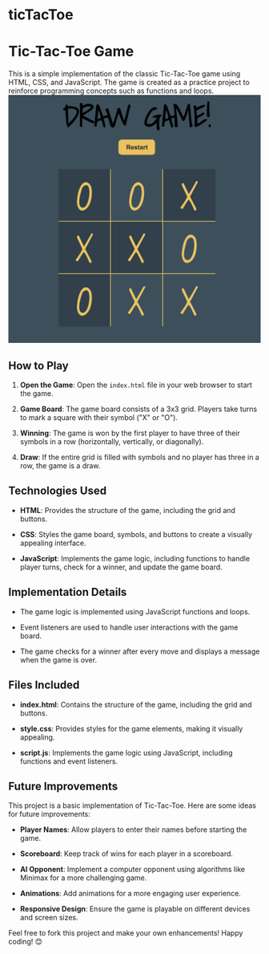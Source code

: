 # ticTacToe
# Tic-Tac-Toe Game

This is a simple implementation of the classic Tic-Tac-Toe game using HTML, CSS, and JavaScript. The game is created as a practice project to reinforce programming concepts such as functions and loops.
![alt text](assets/images/image.png)

## How to Play

1. **Open the Game**: Open the `index.html` file in your web browser to start the game.

2. **Game Board**: The game board consists of a 3x3 grid. Players take turns to mark a square with their symbol ("X" or "O").

3. **Winning**: The game is won by the first player to have three of their symbols in a row (horizontally, vertically, or diagonally).

4. **Draw**: If the entire grid is filled with symbols and no player has three in a row, the game is a draw.

## Technologies Used

- **HTML**: Provides the structure of the game, including the grid and buttons.
  
- **CSS**: Styles the game board, symbols, and buttons to create a visually appealing interface.
  
- **JavaScript**: Implements the game logic, including functions to handle player turns, check for a winner, and update the game board.

## Implementation Details

- The game logic is implemented using JavaScript functions and loops.
  
- Event listeners are used to handle user interactions with the game board.
  
- The game checks for a winner after every move and displays a message when the game is over.

## Files Included

- **index.html**: Contains the structure of the game, including the grid and buttons.
  
- **style.css**: Provides styles for the game elements, making it visually appealing.
  
- **script.js**: Implements the game logic using JavaScript, including functions and event listeners.

## Future Improvements

This project is a basic implementation of Tic-Tac-Toe. Here are some ideas for future improvements:

- **Player Names**: Allow players to enter their names before starting the game.

- **Scoreboard**: Keep track of wins for each player in a scoreboard.

- **AI Opponent**: Implement a computer opponent using algorithms like Minimax for a more challenging game.

- **Animations**: Add animations for a more engaging user experience.

- **Responsive Design**: Ensure the game is playable on different devices and screen sizes.

Feel free to fork this project and make your own enhancements! Happy coding! 😊